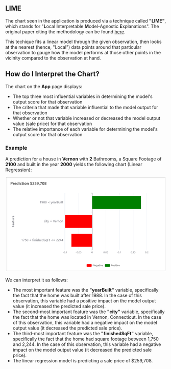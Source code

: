 ## LIME

The chart seen in the application is produced via a technique called **"LIME"**, which stands for "**L**ocal **I**nterpretable **M**odel-Agnostic **E**xplanations". The original paper citing the methodology can be found [here](https://arxiv.org/abs/1602.04938).

This techique fits a linear model through the given observation, then looks at the nearest (hence, "Local") data points around that particular observation to gauge how the model performs at those other points in the vicinity compared to the observation at hand.

## How do I Interpret the Chart?

The chart on the **App** page displays:

- The top three most influential variables in determining the model's output score for that observation
- The criteria that made that variable influential to the model output for that observation
- Whether or not that variable increased or decreased the model output value (sale price) for that observation
- The relative importance of each variable for determining the model's output score for that observation

### Example

A prediction for a house in **Vernon** with **2** Bathrooms, a Square Footage of **2100** and built in the year **2000** yields the following chart (Linear Regression):

![](lime_example.png)

We can interpret it as follows:

- The most important feature was the **"yearBuilt"** variable, specifically the fact that the home was built after 1988. In the case of this observation, this variable had a positive impact on the model output value (it increased the predicted sale price).
- The second-most important feature was the **"city"** variable, specifically the fact that the home was located in Vernon, Connecticut. In the case of this observation, this variable had a negative impact on the model output value (it decreased the predicted sale price).
- The third-most important feature was the **"finishedSqFt"** variable, specifically the fact that the home had square footage between 1,750 and 2,244. In the case of this observation, this variable had a negative impact on the model output value (it decreased the predicted sale price).
- The linear regression model is predicting a sale price of $259,708.